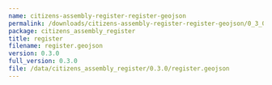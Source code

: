 ```yaml
---
name: citizens-assembly-register-register-geojson
permalink: /downloads/citizens-assembly-register-register-geojson/0_3_0
package: citizens_assembly_register
title: register
filename: register.geojson
version: 0.3.0
full_version: 0.3.0
file: /data/citizens_assembly_register/0.3.0/register.geojson
---
```

